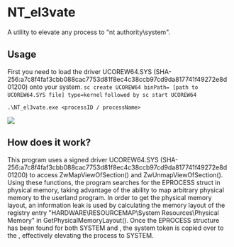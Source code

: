 # NT_el3vate
A utility to elevate any process to "nt authority\system".

## Usage
First you need to load the driver UCOREW64.SYS (SHA-256:a7c8f4faf3cbb088cac7753d81f8ec4c38ccb97cd9da817741f49272e8d01200) onto your system. ```sc create UCOREW64 binPath= [path to UCOREW64.SYS file] type=kernel``` ```followed by sc start UCOREW64```

```.\NT_el3vate.exe <processID / processName>```

[<img src="images/PoC.png">](demo)

## How does it work?
This program uses a signed driver UCOREW64.SYS (SHA-256:a7c8f4faf3cbb088cac7753d81f8ec4c38ccb97cd9da817741f49272e8d01200) to access ZwMapViewOfSection() and ZwUnmapViewOfSection(). Using these functions, the program searches for the EPROCESS struct in physical memory, taking advantage of the ability to map arbitrary physical memory to the userland program. In order to get the physical memory layout, an information leak is used by calculating the memory layout of the registry entry "HARDWARE\\RESOURCEMAP\\System Resources\\Physical Memory" in GetPhysicalMemoryLayout(). Once the EPROCESS structure has been found for both SYSTEM and <targetProcess>, the system token is copied over to the <targetProcess>, effectively elevating the process to SYSTEM.


